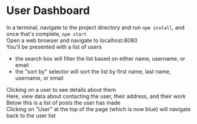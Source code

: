 # User Dashboard

In a terminal, navigate to the project directory and run `npm install`, and once that's complete, `npm start`  
Open a web browser and navigate to localhost:8080  
You'll be presented with a list of users  
* the search box will filter the list based on either name, username, or email  
* the "sort by" selector will sort the list by first name, last name, username, or email

Clicking on a user to see details about them  
Here, view data about contacting the user, their address, and their work  
Below this is a list of posts the user has made  
Clicking on "User" at the top of the page (which is now blue) will navigate back to the user list  
